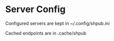 # Server Config
Configured servers are kept in ~/.config/shpub.ini

Cached endpoints are in .cache/shpub
